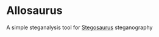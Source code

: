 # Allosaurus

A simple steganalysis tool for [Stegosaurus](https://github.com/AngelKitty/stegosaurus) steganography
